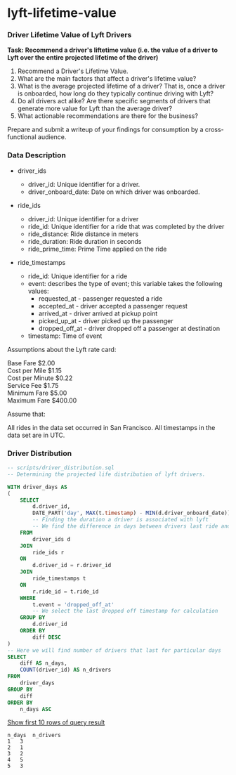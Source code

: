 # lyft-lifetime-value  

### Driver Lifetime Value of Lyft Drivers  

**Task: Recommend a driver's liftetime value (i.e. the value of a driver to Lyft over the entire projected lifetime of the driver)**  

1. Recommend a Driver's Lifetime Value.
2. What are the main factors that affect a driver's lifetime value?
3. What is the average projected lifetime of a driver? That is, once a driver is onboarded, how long do they typically continue driving with Lyft?
4. Do all drivers act alike? Are there specific segments of drivers that generate more value for Lyft than the average driver?
5. What actionable recommendations are there for the business?

Prepare and submit a writeup of your findings for consumption by a cross-functional audience.  

### Data Description  

- driver_ids
    - driver_id: Unique identifier for a driver.
    - driver_onboard_date: Date on which driver was onboarded.  
   
- ride_ids
    - driver_id: Unique identifier for a driver
    - ride_id: Unique identifier for a ride that was completed by the driver
    - ride_distance: Ride distance in meters
    - ride_duration: Ride duration in seconds
    - ride_prime_time: Prime Time applied on the ride  
    
- ride_timestamps  
    - ride_id: Unique identifier for a ride
    - event: describes the type of event; this variable takes the following values:
        - requested_at - passenger requested a ride
        - accepted_at - driver accepted a passenger request
        - arrived_at - driver arrived at pickup point
        - picked_up_at - driver picked up the passenger
        - dropped_off_at - driver dropped off a passenger at destination
    - timestamp: Time of event  
    
Assumptions about the Lyft rate card:  

Base Fare $2.00  
Cost per Mile $1.15  
Cost per Minute $0.22  
Service Fee $1.75  
Minimum Fare $5.00  
Maximum Fare $400.00    

Assume that:

All rides in the data set occurred in San Francisco.
All timestamps in the data set are in UTC.  

### Driver Distribution  

```sql
-- scripts/driver_distribution.sql
-- Determining the projected life distribution of lyft drivers.  

WITH driver_days AS
(
	SELECT
		d.driver_id,
		DATE_PART('day', MAX(t.timestamp) - MIN(d.driver_onboard_date)) AS diff
		-- Finding the duration a driver is associated with lyft
		-- We find the difference in days between drivers last ride and onboard date and call it diff
	FROM
		driver_ids d
	JOIN 
		ride_ids r
	ON 
		d.driver_id = r.driver_id
	JOIN
		ride_timestamps t
	ON 
		r.ride_id = t.ride_id
	WHERE
		t.event = 'dropped_off_at'  
		-- We select the last dropped off timestamp for calculation
	GROUP BY
		d.driver_id
	ORDER BY
		diff DESC
)
-- Here we will find number of drivers that last for particular days
SELECT
	diff AS n_days,
	COUNT(driver_id) AS n_drivers
FROM
	driver_days
GROUP BY
	diff
ORDER BY
	n_days ASC
```
[Show first 10 rows of query result](./results/driver_distribution.csv)  
```csv
n_days	n_drivers
1	3
2	1
3	2
4	5
5	3
```




